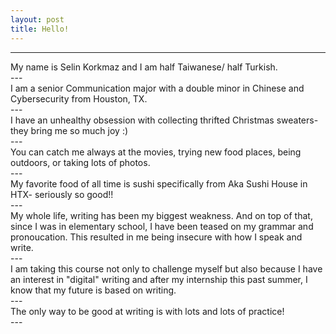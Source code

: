 ```yaml
---
layout: post
title: Hello! 
---
```


---
<div class="text-blue mb-2">
  My name is Selin Korkmaz and I am half Taiwanese/ half Turkish.
</div>
---
<div class="text-orange-light mb-2">
  I am a senior Communication major with a double minor in Chinese and Cybersecurity from Houston, TX. 
</div>
---
<div class="text-purple- mb-2">
  I have an unhealthy obsession with collecting thrifted Christmas sweaters- they bring me so much joy :) 
</div>
---
<div class="text-green mb-2">
  You can catch me always at the movies, trying new food places, being outdoors, or taking lots of photos. 
</div> 
---
<div class="text-red mb-2">
  My favorite food of all time is sushi specifically from Aka Sushi House in HTX- seriously so good!!
</div> 
---
<div class="text-blue mb-2">
  My whole life, writing has been my biggest weakness. And on top of that, since I was in elementary 
  school, I have been teased on my grammar and pronoucation. This resulted in me being insecure with 
  how I speak and write.
</div> 
---
<div class="text-orange-light mb-2">
  I am taking this course not only to challenge myself but also because I have an interest in "digital"
  writing and after my internship this past summer, I know that my future is based on writing.
</div> 
---
<div class="text-purple- mb-2">
The only way to be good at writing is with lots and lots of practice!
</div> 
---
